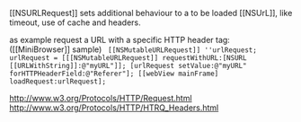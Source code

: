 [[NSURLRequest]] sets additional behaviour to a to be loaded [[NSUrL]], like timeout, use of cache and headers.

as example request a URL with a specific HTTP header tag:
([[MiniBrowser]] sample)
<code>
 [[NSMutableURLRequest]] ''urlRequest;
 urlRequest = [[[NSMutableURLRequest]] requestWithURL:[NSURL [[URLWithString]]:@"myURL"]];
 [urlRequest setValue:@"myURL" forHTTPHeaderField:@"Referer"];
 [[webView mainFrame] loadRequest:urlRequest];
</code>

http://www.w3.org/Protocols/HTTP/Request.html
http://www.w3.org/Protocols/HTTP/HTRQ_Headers.html